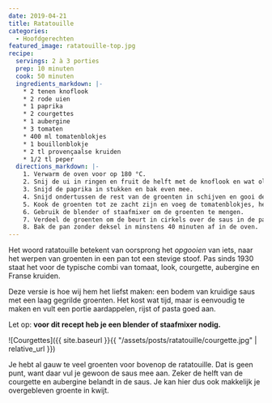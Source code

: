 ```yaml
---
date: 2019-04-21
title: Ratatouille
categories:
  - Hoofdgerechten
featured_image: ratatouille-top.jpg
recipe:
  servings: 2 à 3 porties
  prep: 10 minuten
  cook: 50 minuten
  ingredients_markdown: |-
    * 2 tenen knoflook
    * 2 rode uien
    * 1 paprika
    * 2 courgettes
    * 1 aubergine
    * 3 tomaten
    * 400 ml tomatenblokjes
    * 1 bouillonblokje
    * 2 tl provençaalse kruiden
    * 1/2 tl peper
  directions_markdown: |-
    1. Verwarm de oven voor op 180 °C.
    2. Snij de ui in ringen en fruit de helft met de knoflook en wat olie in een diepe pan.
    3. Snijd de paprika in stukken en bak even mee.
    4. Snijd ondertussen de rest van de groenten in schijven en gooi de uiteindes en overblijfselen bij de pan totdat je ongeveer even grote stapeltjes hebt.
    5. Kook de groenten tot ze zacht zijn en voeg de tomatenblokjes, het bouillonblokje en de kruiden toe. Kook 5 minuten mee.
    6. Gebruik de blender of staafmixer om de groenten te mengen.
    7. Verdeel de groenten om de beurt in cirkels over de saus in de pan. Bestrijk met wat olijfolie, zout en peper.
    8. Bak de pan zonder deksel in minstens 40 minuten af in de oven.
---
```

Het woord ratatouille betekent van oorsprong het _opgooien_ van iets, naar het werpen van groenten in een pan tot een stevige stoof. Pas sinds 1930 staat het voor de typische combi van tomaat, look, courgette, aubergine en Franse kruiden.

Deze versie is hoe wij hem het liefst maken: een bodem van kruidige saus met een laag gegrilde groenten. Het kost wat tijd, maar is eenvoudig te maken en vult een portie aardappelen, rijst of pasta goed aan.

Let op: **voor dit recept heb je een blender of staafmixer nodig.**

![Courgettes]({{ site.baseurl }}{{ "/assets/posts/ratatouille/courgette.jpg" | relative_url }})

Je hebt al gauw te veel groenten voor bovenop de ratatouille. Dat is geen punt, want daar vul je gewoon de saus mee aan. Zeker de helft van de courgette en aubergine belandt in de saus. Je kan hier dus ook makkelijk je overgebleven groente in kwijt.
